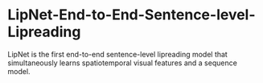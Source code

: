 # LipNet-End-to-End-Sentence-level-Lipreading
LipNet is the first end-to-end sentence-level lipreading model that simultaneously learns spatiotemporal visual features and a sequence model.
